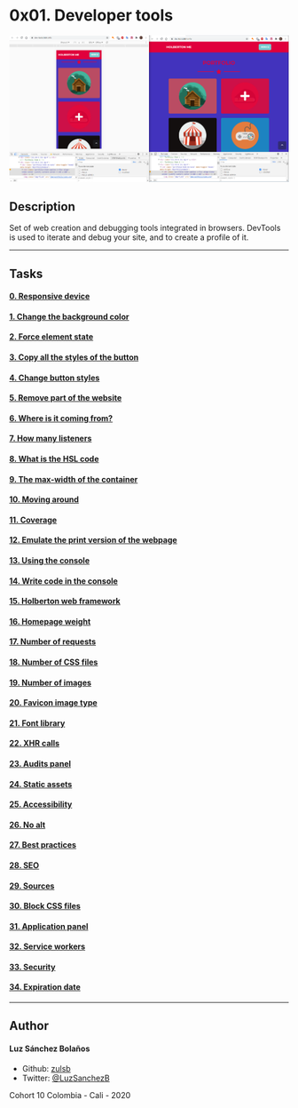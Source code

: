 # 0x01. Developer tools
![](./2-pathways_menu.png)

## Description

Set of web creation and debugging tools integrated in browsers. DevTools is used to iterate and debug your site, and to create a profile of it.

---

## Tasks
#### [0. Responsive device](./0-responsive_device.png)
#### [1. Change the background color](./1-change_bg_color.png)
#### [2. Force element state](./2-pathways_menu.png)
#### [3. Copy all the styles of the button](./3-button_styles)
#### [4. Change button styles](./4-new_buttons.png)
#### [5. Remove part of the website](./5-deleted_elements.png)
#### [6. Where is it coming from?](./6-declaration_file)
#### [7. How many listeners](./7-number_of_listeners)
#### [8. What is the HSL code](./8-hsl)
#### [9. The max-width of the container](./9-max_width)
#### [10. Moving around](./10-moved_around.png)
#### [11. Coverage](./11-coverage)
#### [12. Emulate the print version of the webpage](./12-print_version.png)
#### [13. Using the console](./13-logo_dollar0)
#### [14. Write code in the console](./14-doc_title)
#### [15. Holberton web framework](./15-hbtn_framework)
#### [16. Homepage weight](./16-weight.png)
#### [17. Number of requests](./17-requests.png)
#### [18. Number of CSS files](./18-css_loaded)
#### [19. Number of images](./19-images_loaded)
#### [20. Favicon image type](./20-favicon_type)
#### [21. Font library](./21-hbtn_font_lib)
#### [22. XHR calls](./22-xhr_calls)
#### [23. Audits panel](./23-performance_audit.png)
#### [24. Static assets](./24-static_assets_audit.png)
#### [25. Accessibility](./25-contrast_issue)
#### [26. No alt](./26-no_alt)
#### [27. Best practices](./27-missing_attr)
#### [28. SEO](./28-unclear_desc.png)
#### [29. Sources](./29-how_many_colors.png)
#### [30. Block CSS files](./30-no_css.png)
#### [31. Application panel](./31-session_storage_key)
#### [32. Service workers](./32-service_workers)
#### [33. Security](./33-ssl_cert)
#### [34. Expiration date](./34-ssl_expiration.png)
---

## Author
#### Luz Sánchez Bolaños
- Github: [zulsb](https://github.com/zulsb)
- Twitter: [@LuzSanchezB](https://twitter.com/LuzSanchezB)

Cohort 10
Colombia - Cali - 2020